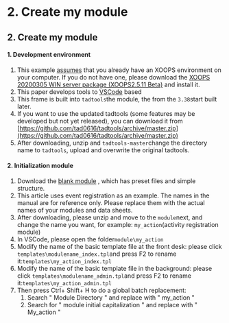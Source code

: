 # 2. Create my module



## 2. Create my module

#### 1. Development environment

1. This example [assumes](https://campus-xoops.tn.edu.tw/modules/tad_uploader/index.php?op=dlfile&cfsn=1785&cat_sn=11&name=my_xoops_2511b.exe) that you already have an XOOPS environment on your computer. If you do not have one, please download the [XOOPS 20200305 WIN server package \(XOOPS2.5.11 Beta\)](https://campus-xoops.tn.edu.tw/modules/tad_uploader/index.php?op=dlfile&cfsn=1785&cat_sn=11&name=my_xoops_2511b.exe) and install it.
2. This paper develops tools to [VSCode](https://campus-xoops.tn.edu.tw/modules/tad_book3/page.php?tbdsn=1374) based
3. This frame is built into `tadtools`the module, the from the `3.38`start built later.
4. If you want to use the updated tadtools \(some features may be developed but not yet released\), you can download it from [https://github.com/tad0616/tadtools/archive/master.zip](https://github.com/tad0616/tadtools/archive/master.zip)
5. After downloading, unzip and `tadtools-master`change the directory name to `tadtools`, upload and overwrite the original tadtools.

#### 2. Initialization module

1. Download the [blank module](https://campus-xoops.tn.edu.tw/modules/tad_uploader/index.php?op=dlfile&cfsn=1788&cat_sn=15&name=blank_mod_20200527.zip) , which has preset files and simple structure.
2. This article uses event registration as an example. The names in the manual are for reference only. Please replace them with the actual names of your modules and data sheets.
3. After downloading, please unzip and move to the `module`next, and change the name you want, for example: `my_action`\(activity registration module\)
4. In VSCode, please open the folder`module\my_action`
5. Modify the name of the basic template file at the front desk: please click `templates\modulename_index.tpl`and press F2 to rename it:`templates\my_action_index.tpl`
6. Modify the name of the basic template file in the background: please click `templates\modulename_admin.tpl`and press F2 to rename it:`templates\my_action_admin.tpl`
7. Then press Ctrl+ Shift+ H to do a global batch replacement:
   1. Search " Module Directory " and replace with " my\_action "
   2. Search for " module initial capitalization " and replace with " My\_action "

